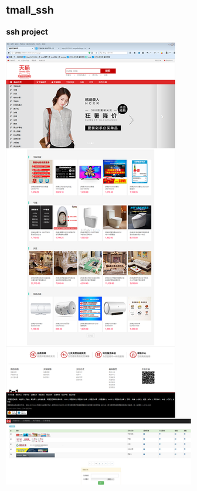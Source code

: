 # tmall_ssh
## ssh project
![仿天猫首页](https://github.com/zxujf/tmall_ssh/blob/master/首页展示.png)
![仿天猫后台](https://github.com/zxujf/tmall_ssh/blob/master/后台展示.jpg)
